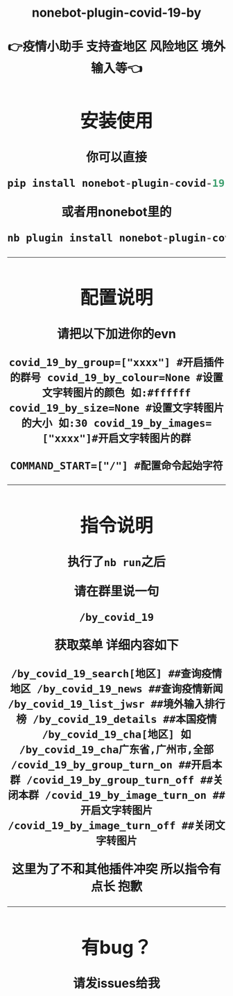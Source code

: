 <center><h1>nonebot-plugin-covid-19-by<h1><center>

<center><p>👉疫情小助手 支持查地区 风险地区 境外输入等👈<p><center>

## 安装使用

你可以直接

```python
pip install nonebot-plugin-covid-19-by
```

或者用nonebot里的

```python
nb plugin install nonebot-plugin-covid-19-by
```

---

## 配置说明

请把以下加进你的evn

`covid_19_by_group=["xxxx"] #开启插件的群号
covid_19_by_colour=None #设置文字转图片的颜色 如:#ffffff
covid_19_by_size=None #设置文字转图片的大小 如:30
covid_19_by_images=["xxxx"]#开启文字转图片的群`

`COMMAND_START=["/"] #配置命令起始字符`

---

## 指令说明

执行了`nb run`之后 

请在群里说一句

`/by_covid_19`

获取菜单 详细内容如下

`/by_covid_19_search[地区] ##查询疫情地区
/by_covid_19_news ##查询疫情新闻
/by_covid_19_list_jwsr ##境外输入排行榜
/by_covid_19_details ##本国疫情
/by_covid_19_cha[地区] 如 /by_covid_19_cha广东省,广州市,全部
/covid_19_by_group_turn_on ##开启本群
/covid_19_by_group_turn_off ##关闭本群
/covid_19_by_image_turn_on ##开启文字转图片
/covid_19_by_image_turn_off ##关闭文字转图片`

这里为了不和其他插件冲突 所以指令有点长 抱歉

---

## 有bug？

请发issues给我